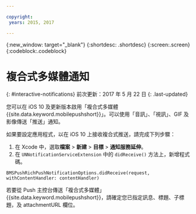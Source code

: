 ```yaml
---

copyright:
 years: 2015, 2017

---
```


{:new_window: target="_blank"}
{:shortdesc: .shortdesc}
{:screen:.screen}
{:codeblock:.codeblock}

# 複合式多媒體通知
{: #interactive-notifications}
前次更新：2017 年 5 月 22 日
{: .last-updated}


您可以在 iOS 10 及更新版本啟用「複合式多媒體 {{site.data.keyword.mobilepushshort}}」。可以使用「音訊」、「視訊」、GIF 及影像傳送「推送」通知。 

如果要設定應用程式，以在 iOS 10 上接收複合式推送，請完成下列步驟：  

1. 在 Xcode 中，選取**檔案** > **新建** > **目標** > **通知服務延伸**。
2. 在 `UNNotificationServiceExtension` 中的 `didReceive()` 方法上，新增程式碼。
```
BMSPushRichPushNotificationOptions.didReceive(request, withContentHandler: contentHandler)
```
	
若要從 Push 主控台傳送「複合式多媒體」{{site.data.keyword.mobilepushshort}}，請確定您已指定訊息、標題、子標題，及 attachmentURL 欄位。
